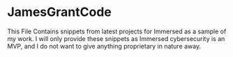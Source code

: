 # JamesGrantCode

This File Contains snippets from latest projects for Immersed as a sample of my work. I will only provide these snippets as Immersed cybersecurity is an MVP, and I do not want to give anything proprietary in nature away. 
